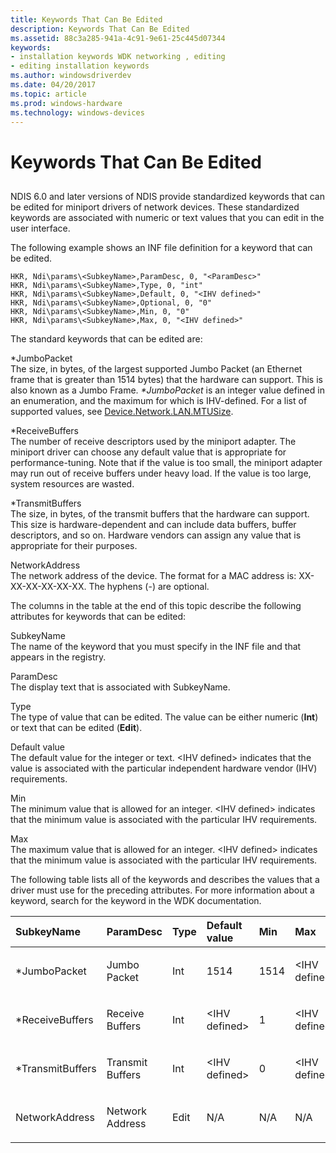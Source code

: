 ```yaml
---
title: Keywords That Can Be Edited
description: Keywords That Can Be Edited
ms.assetid: 88c3a285-941a-4c91-9e61-25c445d07344
keywords:
- installation keywords WDK networking , editing
- editing installation keywords
ms.author: windowsdriverdev
ms.date: 04/20/2017
ms.topic: article
ms.prod: windows-hardware
ms.technology: windows-devices
---
```


# Keywords That Can Be Edited


## <a href="" id="ddk-keywords-that-can-be-edited-ng"></a>


NDIS 6.0 and later versions of NDIS provide standardized keywords that can be edited for miniport drivers of network devices. These standardized keywords are associated with numeric or text values that you can edit in the user interface.

The following example shows an INF file definition for a keyword that can be edited.

```
HKR, Ndi\params\<SubkeyName>,ParamDesc, 0, "<ParamDesc>"
HKR, Ndi\params\<SubkeyName>,Type, 0, "int"
HKR, Ndi\params\<SubkeyName>,Default, 0, "<IHV defined>"
HKR, Ndi\params\<SubkeyName>,Optional, 0, "0"
HKR, Ndi\params\<SubkeyName>,Min, 0, "0"
HKR, Ndi\params\<SubkeyName>,Max, 0, "<IHV defined>"
```

The standard keywords that can be edited are:

<a href="" id="---------jumbopacket"></a> \*JumboPacket  
The size, in bytes, of the largest supported Jumbo Packet (an Ethernet frame that is greater than 1514 bytes) that the hardware can support. This is also known as a Jumbo Frame. *\*JumboPacket* is an integer value defined in an enumeration, and the maximum for which is IHV-defined. For a list of supported values, see [Device.Network.LAN.MTUSize](https://docs.microsoft.com/windows-hardware/design/compatibility/device-network-lan#devicenetworklanmtusize).

<a href="" id="---------receivebuffers"></a> \*ReceiveBuffers  
The number of receive descriptors used by the miniport adapter. The miniport driver can choose any default value that is appropriate for performance-tuning. Note that if the value is too small, the miniport adapter may run out of receive buffers under heavy load. If the value is too large, system resources are wasted.

<a href="" id="---------transmitbuffers"></a> \*TransmitBuffers  
The size, in bytes, of the transmit buffers that the hardware can support. This size is hardware-dependent and can include data buffers, buffer descriptors, and so on. Hardware vendors can assign any value that is appropriate for their purposes.

<a href="" id="--------networkaddress"></a> NetworkAddress  
The network address of the device. The format for a MAC address is: XX-XX-XX-XX-XX-XX. The hyphens (-) are optional.

The columns in the table at the end of this topic describe the following attributes for keywords that can be edited:

<a href="" id="subkeyname"></a>SubkeyName  
The name of the keyword that you must specify in the INF file and that appears in the registry.

<a href="" id="paramdesc"></a>ParamDesc  
The display text that is associated with SubkeyName.

<a href="" id="type"></a>Type  
The type of value that can be edited. The value can be either numeric (**Int**) or text that can be edited (**Edit**).

<a href="" id="default-value"></a>Default value  
The default value for the integer or text. &lt;IHV defined&gt; indicates that the value is associated with the particular independent hardware vendor (IHV) requirements.

<a href="" id="min"></a>Min  
The minimum value that is allowed for an integer. &lt;IHV defined&gt; indicates that the minimum value is associated with the particular IHV requirements.

<a href="" id="max"></a>Max  
The maximum value that is allowed for an integer. &lt;IHV defined&gt; indicates that the minimum value is associated with the particular IHV requirements.

The following table lists all of the keywords and describes the values that a driver must use for the preceding attributes. For more information about a keyword, search for the keyword in the WDK documentation.

<table style="width:100%;">
<colgroup>
<col width="16%" />
<col width="16%" />
<col width="16%" />
<col width="16%" />
<col width="16%" />
<col width="16%" />
</colgroup>
<thead>
<tr class="header">
<th align="left">SubkeyName</th>
<th align="left">ParamDesc</th>
<th align="left">Type</th>
<th align="left">Default value</th>
<th align="left">Min</th>
<th align="left">Max</th>
</tr>
</thead>
<tbody>
<tr class="odd">
<td align="left"><p>*JumboPacket</p></td>
<td align="left"><p>Jumbo Packet</p></td>
<td align="left"><p>Int</p></td>
<td align="left"><p>1514</p></td>
<td align="left"><p>1514</p></td>
<td align="left"><p>&lt;IHV defined&gt;</p></td>
</tr>
<tr class="even">
<td align="left"><p>*ReceiveBuffers</p></td>
<td align="left"><p>Receive Buffers</p></td>
<td align="left"><p>Int</p></td>
<td align="left"><p>&lt;IHV defined&gt;</p></td>
<td align="left"><p>1</p></td>
<td align="left"><p>&lt;IHV defined&gt;</p></td>
</tr>
<tr class="odd">
<td align="left"><p>*TransmitBuffers</p></td>
<td align="left"><p>Transmit Buffers</p></td>
<td align="left"><p>Int</p></td>
<td align="left"><p>&lt;IHV defined&gt;</p></td>
<td align="left"><p>0</p></td>
<td align="left"><p>&lt;IHV defined&gt;</p></td>
</tr>
<tr class="even">
<td align="left"><p>NetworkAddress</p></td>
<td align="left"><p>Network Address</p></td>
<td align="left"><p>Edit</p></td>
<td align="left"><p>N/A</p></td>
<td align="left"><p>N/A</p></td>
<td align="left"><p>N/A</p></td>
</tr>
</tbody>
</table>

 

 

 





